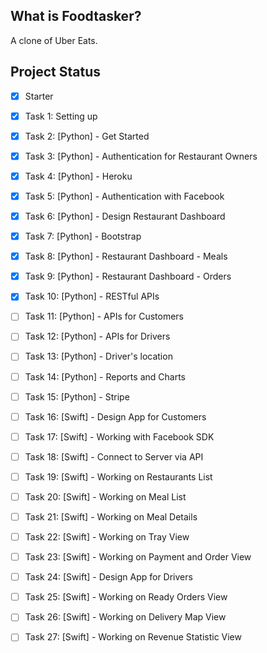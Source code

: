 ## What is Foodtasker?

A clone of Uber Eats.

## Project Status

- [X] Starter

- [X] Task 1: Setting up

- [X] Task 2: [Python] - Get Started

- [X] Task 3: [Python] - Authentication for Restaurant Owners

- [X] Task 4: [Python] - Heroku

- [X] Task 5: [Python] - Authentication with Facebook

- [X] Task 6: [Python] - Design Restaurant Dashboard

- [X] Task 7: [Python] - Bootstrap

- [X] Task 8: [Python] - Restaurant Dashboard - Meals

- [X] Task 9: [Python] - Restaurant Dashboard - Orders

- [X] Task 10: [Python] - RESTful APIs

- [ ] Task 11: [Python] - APIs for Customers

- [ ] Task 12: [Python] - APIs for Drivers

- [ ] Task 13: [Python] - Driver's location

- [ ] Task 14: [Python] - Reports and Charts

- [ ] Task 15: [Python] - Stripe

- [ ] Task 16: [Swift] - Design App for Customers

- [ ] Task 17: [Swift] - Working with Facebook SDK

- [ ] Task 18: [Swift] - Connect to Server via API

- [ ] Task 19: [Swift] - Working on Restaurants List

- [ ] Task 20: [Swift] - Working on Meal List

- [ ] Task 21: [Swift] - Working on Meal Details

- [ ] Task 22: [Swift] - Working on Tray View

- [ ] Task 23: [Swift] - Working on Payment and Order View

- [ ] Task 24: [Swift] - Design App for Drivers

- [ ] Task 25: [Swift] - Working on Ready Orders View

- [ ] Task 26: [Swift] - Working on Delivery Map View

- [ ] Task 27: [Swift] - Working on Revenue Statistic View